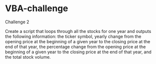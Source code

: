 # VBA-challenge
Challenge 2

Create a script that loops through all the stocks for one year and outputs the following information:
      the ticker symbol,
      yearly change from the opening price at the beginning of a given year to the closing price at the end of that year,
      the percentage change from the opening price at the beginning of a given year to the closing price at the end of that year, and
      the total stock volume.

